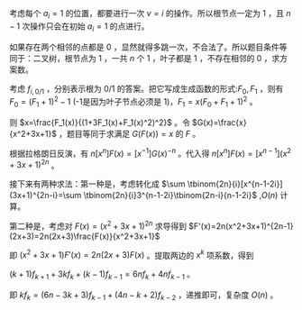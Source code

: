 考虑每个 $a_i=1$ 的位置，都要进行一次 $v=i$ 的操作。所以根节点一定为 $1$ ，且 $n-1$ 次操作只会在初始 $a_i=1$ 的点进行。

如果存在两个相邻的点都是 $0$ ，显然就得多跳一次，不合法了。所以题目条件等同于：二叉树，根节点为 $1$ ，一共 $n$ 个 $1$ ，叶子都是 $1$ ，不存在相邻的 $0$ ，求方案数。

考虑 $f_{i,0/1}$ ，分别表示根为 $0/1$ 的答案。把它写成生成函数的形式:$F_0,F_1$ ，则有 $F_0=(F_1+1)^2-1$ (-1是因为叶子节点必须是 $1$)，$F_1=x(F_0+F_1+1)^2$ 。

则 $x=\frac{F_1(x)}{(1+3F_1(x)+F_1(x)^2)^2}$ 。令 $G(x)=\frac{x}{x^2+3x+1}$ ，题目等同于求满足 $G(F(x))=x$ 的 $F$ 。

根据拉格朗日反演，有 $n[x^n]F(x)=[x^{-1}]G(x)^{-n}$ 。代入得 $n[x^n]F(x)=[x^{n-1}](x^2+3x+1)^{2n}$ 。

接下来有两种求法：第一种是，考虑转化成 $\sum \tbinom{2n}{i}[x^{n-1-2i}](3x+1)^{2n-i}=\sum \tbinom{2n}{i}3^{n-1-2i}\tbinom{2n-i}{n-1-2i}$ ,$O(n)$ 计算。

第二种是，考虑对 $F(x)=(x^2+3x+1)^{2n}$ 求导得到 $F'(x)=2n(x^2+3x+1)^{2n-1}(2x+3)=2n(2x+3)\frac{F(x)}{x^2+3x+1}$

即 $(x^2+3x+1)F'(x)=2n(2x+3)F(x)$ 。提取两边的 $x^k$ 项系数，得到

$(k+1)f_{k+1}+3kf_{k}+(k-1)f_{k-1}=6nf_k+4nf_{k-1}$ 。

即 $kf_k=(6n-3k+3)f_{k-1}+(4n-k+2)f_{k-2}$ ，递推即可，复杂度 $O(n)$ 。
